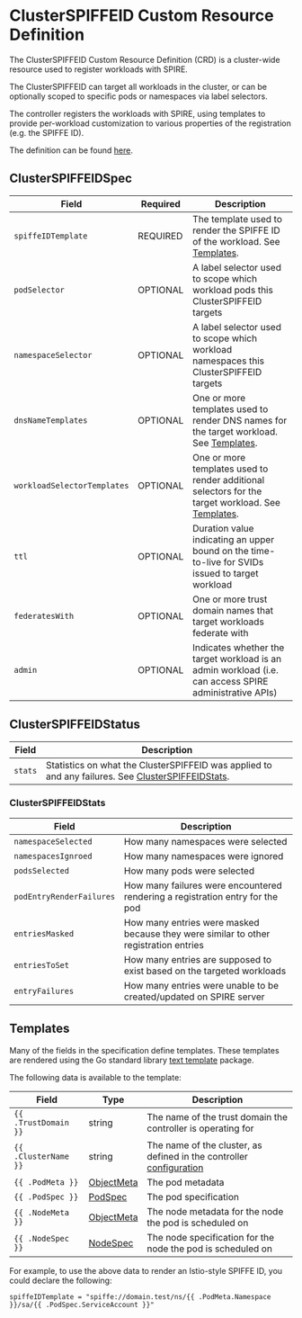 # ClusterSPIFFEID Custom Resource Definition

The ClusterSPIFFEID Custom Resource Definition (CRD) is a cluster-wide resource
used to register workloads with SPIRE.

The ClusterSPIFFEID can target all workloads in the cluster, or can be
optionally scoped to specific pods or namespaces via label selectors.

The controller registers the workloads with SPIRE, using templates to provide
per-workload customization to various properties of the registration (e.g. the
SPIFFE ID).

The definition can be found [here](../api/v1alpha1/clusterspiffeid_types.go).

## ClusterSPIFFEIDSpec

| Field | Required | Description |
| ----- | -------- | ----------- |
| `spiffeIDTemplate`          | REQUIRED | The template used to render the SPIFFE ID of the workload. See [Templates](#templates). |
| `podSelector`               | OPTIONAL | A label selector used to scope which workload pods this ClusterSPIFFEID targets |
| `namespaceSelector`         | OPTIONAL | A label selector used to scope which workload namespaces this ClusterSPIFFEID targets |
| `dnsNameTemplates`          | OPTIONAL | One or more templates used to render DNS names for the target workload. See [Templates](#templates). |
| `workloadSelectorTemplates` | OPTIONAL | One or more templates used to render additional selectors for the target workload. See [Templates](#templates). |
| `ttl`                       | OPTIONAL | Duration value indicating an upper bound on the time-to-live for SVIDs issued to target workload |
| `federatesWith`             | OPTIONAL | One or more trust domain names that target workloads federate with |
| `admin`                     | OPTIONAL | Indicates whether the target workload is an admin workload (i.e. can access SPIRE administrative APIs) |

## ClusterSPIFFEIDStatus

| Field | Description |
| ----- | ----------- |
| `stats` | Statistics on what the ClusterSPIFFEID was applied to and any failures. See [ClusterSPIFFEIDStats](#cluster-spiffeid-stats).

### ClusterSPIFFEIDStats

| Field | Description |
| ----- | ----------- |
| `namespaceSelected`      | How many namespaces were selected |
| `namespacesIgnroed`      | How many namespaces were ignored |
| `podsSelected`           | How many pods were selected |
| `podEntryRenderFailures` | How many failures were encountered rendering a registration entry for the pod |
| `entriesMasked`          | How many entries were masked because they were similar to other registration entries |
| `entriesToSet`           | How many entries are supposed to exist based on the targeted workloads |
| `entryFailures`          | How many entries were unable to be created/updated on SPIRE server |

## Templates

Many of the fields in the specification define templates. These templates are
rendered using the Go standard library [text template](https://pkg.go.dev/text/template) package.

The following data is available to the template:

| Field | Type | Description |
| ----- | ---- | ----------- |
| `{{ .TrustDomain }}` | string                                                                           | The name of the trust domain the controller is operating for |
| `{{ .ClusterName }}` | string                                                                           | The name of the cluster, as defined in the controller [configuration](./spire-controller-manager-config.md) |
| `{{ .PodMeta }}`     | [ObjectMeta](https://pkg.go.dev/k8s.io/apimachinery/pkg/apis/meta/v1#ObjectMeta) | The pod metadata |
| `{{ .PodSpec }}`     | [PodSpec](https://pkg.go.dev/k8s.io/api/core/v1#PodSpec)                         | The pod specification |
| `{{ .NodeMeta }}`    | [ObjectMeta](https://pkg.go.dev/k8s.io/apimachinery/pkg/apis/meta/v1#ObjectMeta) | The node metadata for the node the pod is scheduled on |
| `{{ .NodeSpec }}`    | [NodeSpec](https://pkg.go.dev/k8s.io/api/core/v1#NodeSpec)                       | The node specification for the node the pod is scheduled on |

For example, to use the above data to render an Istio-style SPIFFE ID, you could declare the following:

```
spiffeIDTemplate = "spiffe://domain.test/ns/{{ .PodMeta.Namespace }}/sa/{{ .PodSpec.ServiceAccount }}"
```
